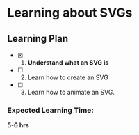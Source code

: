 # Learning about SVGs

## Learning Plan

- [x] 1.  **Understand what an SVG is**
- [ ] 2.  Learn how to create an SVG
- [ ] 3.  Learn how to animate an SVG.

### Expected Learning Time: 

<strong> 5-6 hrs </strong>
